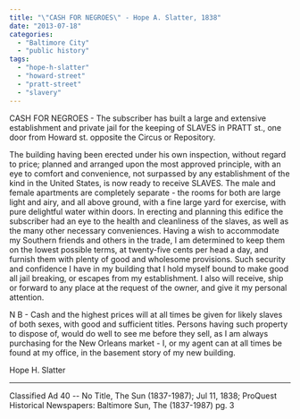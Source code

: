 ```yaml
---
title: "\"CASH FOR NEGROES\" - Hope A. Slatter, 1838"
date: "2013-07-18"
categories: 
  - "Baltimore City"
  - "public history"
tags: 
  - "hope-h-slatter"
  - "howard-street"
  - "pratt-street"
  - "slavery"
---
```


CASH FOR NEGROES - The subscriber has built a large and extensive establishment and private jail for the keeping of SLAVES in PRATT st., one door from Howard st. opposite the Circus or Repository.

The building having been erected under his own inspection, without regard to price; planned and arranged upon the most approved principle, with an eye to comfort and convenience, not surpassed by any establishment of the kind in the United States, is now ready to receive SLAVES. The male and female apartments are completely separate - the rooms for both are large light and airy, and all above ground, with a fine large yard for exercise, with pure delightful water within doors. In erecting and planning this edifice the subscriber had an eye to the health and cleanliness of the slaves, as well as the many other necessary conveniences. Having a wish to accommodate my Southern friends and others in the trade, I am determined to keep them on the lowest possible terms, at twenty-five cents per head a day, and furnish them with plenty of good and wholesome provisions. Such security and confidence I have in my building that I hold myself bound to make good all jail breaking, or escapes from my establishment. I also will receive, ship or forward to any place at the request of the owner, and give it my personal attention.

N B - Cash and the highest prices will at all times be given for likely slaves of both sexes, with good and sufficient titles. Persons having such property to dispose of, would do well to see me before they sell, as I am always purchasing for the New Orleans market - I, or my agent can at all times be found at my office, in the basement story of my new building.

Hope H. Slatter

* * *

Classified Ad 40 -- No Title, The Sun (1837-1987); Jul 11, 1838; ProQuest Historical Newspapers: Baltimore Sun, The (1837-1987) pg. 3

